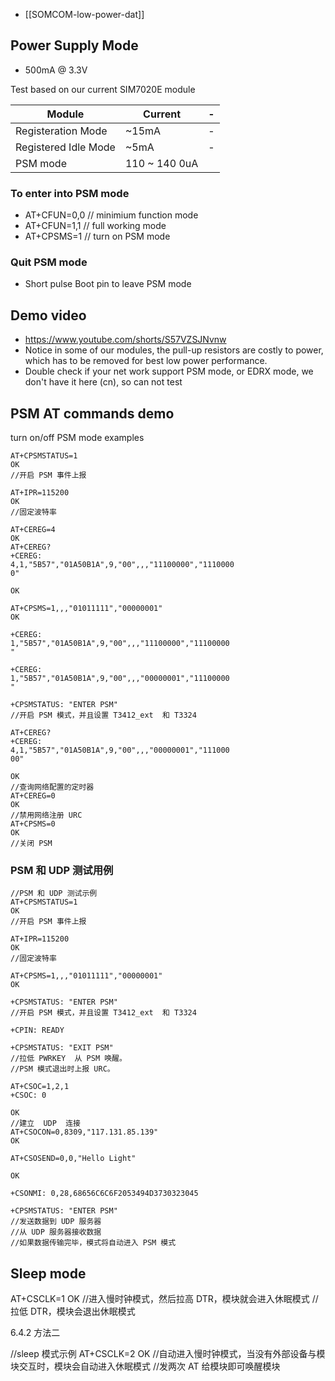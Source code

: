 
- [[SOMCOM-low-power-dat]] 


## Power Supply Mode 

* 500mA @ 3.3V 
  
Test based on our current SIM7020E module 

| Module               | Current       | -   |
| -------------------- | ------------- | --- |
| Registeration Mode   | ~15mA         | -   |
| Registered Idle Mode | ~5mA          | -   |
| PSM mode             | 110 ~ 140 0uA |     |


### To enter into PSM mode

* AT+CFUN=0,0 // minimium function mode
* AT+CFUN=1,1 // full working mode
* AT+CPSMS=1  // turn on PSM mode 
  
### Quit PSM mode
* Short pulse Boot pin to leave PSM mode



## Demo video 

- https://www.youtube.com/shorts/S57VZSJNvnw
- Notice in some of our modules, the pull-up resistors are costly to power, which has to be removed for best low power performance.
- Double check if your net work support PSM mode, or EDRX mode, we don't have it here (cn), so can not test

## PSM AT commands demo 

turn on/off PSM mode examples 

    AT+CPSMSTATUS=1 
    OK 
    //开启 PSM 事件上报 

    AT+IPR=115200 
    OK 
    //固定波特率 

    AT+CEREG=4 
    OK 
    AT+CEREG? 
    +CEREG: 
    4,1,"5B57","01A50B1A",9,"00",,,"11100000","1110000
    0" 
    
    OK 
    
    AT+CPSMS=1,,,"01011111","00000001" 
    OK 
    
    +CEREG: 
    1,"5B57","01A50B1A",9,"00",,,"11100000","11100000
    " 
    
    +CEREG: 
    1,"5B57","01A50B1A",9,"00",,,"00000001","11100000
    " 
    
    +CPSMSTATUS: "ENTER PSM" 
    //开启 PSM 模式，并且设置 T3412_ext  和 T3324 

    AT+CEREG? 
    +CEREG: 
    4,1,"5B57","01A50B1A",9,"00",,,"00000001","111000
    00" 
    
    OK 
    //查询网络配置的定时器 
    AT+CEREG=0 
    OK 
    //禁用网络注册 URC 
    AT+CPSMS=0 
    OK 
    //关闭 PSM 

###  PSM 和 UDP 测试用例 

    //PSM 和 UDP 测试示例 
    AT+CPSMSTATUS=1 
    OK 
    //开启 PSM 事件上报 

    AT+IPR=115200 
    OK 
    //固定波特率 

    AT+CPSMS=1,,,"01011111","00000001" 
    OK 
    
    +CPSMSTATUS: "ENTER PSM" 
    //开启 PSM 模式，并且设置 T3412_ext  和 T3324 

    +CPIN: READY 
    
    +CPSMSTATUS: "EXIT PSM" 
    //拉低 PWRKEY  从 PSM 唤醒。 
    //PSM 模式退出时上报 URC。 

    AT+CSOC=1,2,1 
    +CSOC: 0 
    
    OK 
    //建立  UDP  连接 
    AT+CSOCON=0,8309,"117.131.85.139" 
    OK 
    
    AT+CSOSEND=0,0,"Hello Light" 
    
    OK 
    
    +CSONMI: 0,28,68656C6C6F2053494D3730323045 
    
    +CPSMSTATUS: "ENTER PSM" 
    //发送数据到 UDP 服务器 
    //从 UDP 服务器接收数据 
    //如果数据传输完毕，模式将自动进入 PSM 模式 



## Sleep mode 

AT+CSCLK=1 
OK 
//进入慢时钟模式，然后拉高 DTR，模块就会进入休眠模式 
//拉低 DTR，模块会退出休眠模式 
 
 
6.4.2  方法二 
 
//sleep 模式示例 
AT+CSCLK=2 
OK 
//自动进入慢时钟模式，当没有外部设备与模块交互时，模块会自动进入休眠模式 
//发两次 AT 给模块即可唤醒模块 